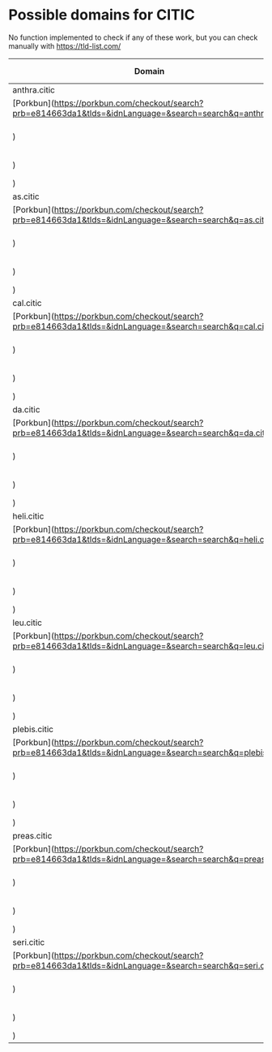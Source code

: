 # Possible domains for CITIC

No function implemented to check if any of these work, but you can check manually with https://tld-list.com/

| Domain | Porkbun | NameCheap | Google Domains |
|---|---|---|---|
| anthra.citic | [Porkbun](https://porkbun.com/checkout/search?prb=e814663da1&tlds=&idnLanguage=&search=search&q=anthra.citic) | [Namecheap](https://www.namecheap.com/domains/registration/results/?domain=anthra.citic) | [Google](https://domains.google.com/registrar/search?searchTerm=anthra.citic) |
| as.citic | [Porkbun](https://porkbun.com/checkout/search?prb=e814663da1&tlds=&idnLanguage=&search=search&q=as.citic) | [Namecheap](https://www.namecheap.com/domains/registration/results/?domain=as.citic) | [Google](https://domains.google.com/registrar/search?searchTerm=as.citic) |
| cal.citic | [Porkbun](https://porkbun.com/checkout/search?prb=e814663da1&tlds=&idnLanguage=&search=search&q=cal.citic) | [Namecheap](https://www.namecheap.com/domains/registration/results/?domain=cal.citic) | [Google](https://domains.google.com/registrar/search?searchTerm=cal.citic) |
| da.citic | [Porkbun](https://porkbun.com/checkout/search?prb=e814663da1&tlds=&idnLanguage=&search=search&q=da.citic) | [Namecheap](https://www.namecheap.com/domains/registration/results/?domain=da.citic) | [Google](https://domains.google.com/registrar/search?searchTerm=da.citic) |
| heli.citic | [Porkbun](https://porkbun.com/checkout/search?prb=e814663da1&tlds=&idnLanguage=&search=search&q=heli.citic) | [Namecheap](https://www.namecheap.com/domains/registration/results/?domain=heli.citic) | [Google](https://domains.google.com/registrar/search?searchTerm=heli.citic) |
| leu.citic | [Porkbun](https://porkbun.com/checkout/search?prb=e814663da1&tlds=&idnLanguage=&search=search&q=leu.citic) | [Namecheap](https://www.namecheap.com/domains/registration/results/?domain=leu.citic) | [Google](https://domains.google.com/registrar/search?searchTerm=leu.citic) |
| plebis.citic | [Porkbun](https://porkbun.com/checkout/search?prb=e814663da1&tlds=&idnLanguage=&search=search&q=plebis.citic) | [Namecheap](https://www.namecheap.com/domains/registration/results/?domain=plebis.citic) | [Google](https://domains.google.com/registrar/search?searchTerm=plebis.citic) |
| preas.citic | [Porkbun](https://porkbun.com/checkout/search?prb=e814663da1&tlds=&idnLanguage=&search=search&q=preas.citic) | [Namecheap](https://www.namecheap.com/domains/registration/results/?domain=preas.citic) | [Google](https://domains.google.com/registrar/search?searchTerm=preas.citic) |
| seri.citic | [Porkbun](https://porkbun.com/checkout/search?prb=e814663da1&tlds=&idnLanguage=&search=search&q=seri.citic) | [Namecheap](https://www.namecheap.com/domains/registration/results/?domain=seri.citic) | [Google](https://domains.google.com/registrar/search?searchTerm=seri.citic) |
